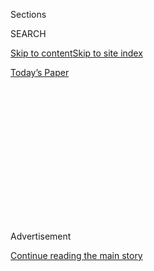 <div id="app">

<div>

<div>

<div>

<div class="NYTAppHideMasthead css-1q2w90k e1suatyy0">

<div class="section css-ui9rw0 e1suatyy2">

<div class="css-eph4ug er09x8g0">

<div class="css-6n7j50">

</div>

<span class="css-1dv1kvn">Sections</span>

<div class="css-10488qs">

<span class="css-1dv1kvn">SEARCH</span>

</div>

[Skip to content](#site-content)[Skip to site
index](#site-index)

</div>

<div class="css-10698na e1huz5gh0">

</div>

</div>

<div id="masthead-bar-one" class="section hasLinks css-15hmgas e1csuq9d3">

<div class="css-uqyvli e1csuq9d0">

</div>

<div class="css-1uqjmks e1csuq9d1">

</div>

<div class="css-9e9ivx">

[](https://myaccount.nytimes3xbfgragh.onion/auth/login?response_type=cookie&client_id=vi)

</div>

<div class="css-1bvtpon e1csuq9d2">

[Today’s
Paper](https://www.nytimes3xbfgragh.onion/section/todayspaper)

</div>

</div>

</div>

</div>

<div data-aria-hidden="false">

<div id="site-content" data-role="main">

<div>

<div class="css-1aor85t" style="opacity:0.000000001;z-index:-1;visibility:hidden">

<div class="css-1hqnpie">

<div class="css-epjblv">

<span class="css-17xtcya">[Opinion](/section/opinion)</span><span class="css-x15j1o">|</span><span class="css-fwqvlz">Carrie
Mae Weems: A Crack in the Cultural
Armor</span>

</div>

<div class="css-k008qs">

<div class="css-1iwv8en">

<span class="css-18z7m18"></span>

<div>

</div>

</div>

<span class="css-1n6z4y">https://nyti.ms/3dyjt5i</span>

<div class="css-1705lsu">

<div class="css-4xjgmj">

<div class="css-4skfbu" data-role="toolbar" data-aria-label="Social Media Share buttons, Save button, and Comments Panel with current comment count" data-testid="share-tools">

  - 
  - 
  - 
  - 
    
    <div class="css-6n7j50">
    
    </div>

  - 

</div>

</div>

</div>

</div>

</div>

</div>

<div id="NYT_TOP_BANNER_REGION" class="css-13pd83m">

</div>

<div id="top-wrapper" class="css-1sy8kpn">

<div id="top-slug" class="css-l9onyx">

Advertisement

</div>

[Continue reading the main
story](#after-top)

<div class="ad top-wrapper" style="text-align:center;height:100%;display:block;min-height:250px">

<div id="top" class="place-ad" data-position="top" data-size-key="top">

</div>

</div>

<div id="after-top">

</div>

</div>

<div>

<div class="css-v5btjw etb61u70">

<div class="css-v05ibm etb61u71">

[Opinion](/section/opinion)

</div>

</div>

<div id="sponsor-wrapper" class="css-1hyfx7x">

<div id="sponsor-slug" class="css-19vbshk">

Supported by

</div>

[Continue reading the main
story](#after-sponsor)

<div id="sponsor" class="ad sponsor-wrapper" style="text-align:center;height:100%;display:block">

</div>

<div id="after-sponsor">

</div>

</div>

<div class="css-186x18t">

THE big ideas: why does art matter?

</div>

<div class="css-1vkm6nb ehdk2mb0">

# Carrie Mae Weems: A Crack in the Cultural Armor

</div>

The artist recounts the genesis of her photo series on the sets and
spaces where African Americans changed network television.

<div class="css-18e8msd">

<div class="css-vp77d3 epjyd6m0">

<div class="css-1baulvz">

By <span class="css-1baulvz last-byline" itemprop="name">Carrie Mae
Weems</span>

<div class="css-8atqhb">

Ms. Weems is a photographer and artist.

</div>

</div>

</div>

  - June 1,
    2020

  - 
    
    <div class="css-4xjgmj">
    
    <div class="css-d8bdto" data-role="toolbar" data-aria-label="Social Media Share buttons, Save button, and Comments Panel with current comment count" data-testid="share-tools">
    
      - 
      - 
      - 
      - 
        
        <div class="css-6n7j50">
        
        </div>
    
      - 
    
    </div>
    
    </div>

</div>

</div>

<div class="section meteredContent css-1r7ky0e" name="articleBody" itemprop="articleBody">

<div class="css-1fanzo5 StoryBodyCompanionColumn">

<div class="css-53u6y8">

*This photo essay is part of* [*The Big
Ideas*](https://www.nytimes3xbfgragh.onion/spotlight/the-big-ideas)*, a
special section of The Times’s philosophy series,* [*The
Stone*](https://www.nytimes3xbfgragh.onion/column/the-stone?action=click&module=RelatedLinks&pgtype=Article)*,
in which more than a dozen artists, writers and thinkers answer the
question, “Why does art matter?” The entire series can be found*
[*here*](https://www.nytimes3xbfgragh.onion/spotlight/the-big-ideas)*.*

Art matters because artists matter.

For years I used to get up early and walk to the corner store to grab my
weekend fix: a Sunday edition of The New York Times. (My Sundays today
still include The Times, albeit the one on my iPad.) It’s the best
newspaper in the nation, and I loved it even during those long stretches
when I don’t remember seeing a single story on black or brown artists
for weeks on end. There was nothing in the Arts section, nothing in
dance, nothing in film, nothing in the Book Review and, astonishingly,
very little in music. The lack of representation was stunning.

Then again, that absence wasn’t limited to The New York Times. It was
woven into our social fabric and existed across all our cultural
landscapes. The entire country, along with its cultural institutions,
was behind.

Dumbfounded, disappointed, angry and hurt, one day I sat down and cried.
I worked in the shadows, and had been waiting for the coming of a new
day.

</div>

</div>

<div class="css-1fanzo5 StoryBodyCompanionColumn">

<div class="css-53u6y8">

But then, coupled with our changing demographics, came a sudden shift:
Network television was freed up, its narratives ceded to those who
historically couldn’t afford cable — the black and the brown. Shows like
“Empire,” “How to Get Away with Murder” and “Scandal” emerged, and the
game began to change. These shows upended old notions of what was
important and what could be seen, positing something that was dynamic
and that grappled with the notion of representation in a new way. I was
thrilled.

As with much of my work, “Scenes & Takes” grew out of that crack in the
cultural armor. I thought it would be important for me to stand in front
of, and in, the sets of these shows, to think about what was shifting
within the worlds of contemporary expression and popular
culture.

-----

## Scenes & Takes

</div>

</div>

<div class="css-79elbk" data-testid="photoviewer-wrapper">

<div class="css-z3e15g" data-testid="photoviewer-wrapper-hidden">

</div>

<div class="css-1a48zt4 ehw59r15" data-testid="photoviewer-children">

![<span class="css-cnj6d5 e1z0qqy90" itemprop="copyrightHolder"><span class="css-1ly73wi e1tej78p0">Credit...</span><span>Carrie
Mae Weems, Scenes & Takes. Courtesy of the artist and Jack Shainman
Gallery, New York,
NY</span></span>](https://static01.graylady3jvrrxbe.onion/images/2020/06/01/multimedia/01bigideas-weems/01bigideas-weems-articleLarge.jpg?quality=75&auto=webp&disable=upscale)

</div>

</div>

<div class="css-1fanzo5 StoryBodyCompanionColumn">

<div class="css-53u6y8">

SHE HAD ARRIVED IN HOLLYWOOD ON A WING AND A PRAYER, AND THE CLOCK WAS
TICKING. SHE’D SPENT YEARS SEARCHING THE BACK LOTS OF STUDIOS PRAYING
FOR A BREAK, FOR A WAY OUT OF THE ABYSS.

SUDDENLY, LAST SUMMER, SHE’D STUMBLED ONTO THE SETS OF “ZOE,” “EMPIRE,”
“SCANDAL” AND “HOW TO GET AWAY WITH MURDER” — AN ENTIRE BLOCK OF
STUDIOS GIVEN OVER TO
SHONDALAND.

</div>

</div>

<div class="css-79elbk" data-testid="photoviewer-wrapper">

<div class="css-z3e15g" data-testid="photoviewer-wrapper-hidden">

</div>

<div class="css-1a48zt4 ehw59r15" data-testid="photoviewer-children">

<div class="css-1xdhyk6 erfvjey0">

<span class="css-1ly73wi e1tej78p0">Image</span>

<div class="css-zjzyr8">

<div data-testid="lazyimage-container" style="height:295.15555555555557px">

</div>

</div>

</div>

<span class="css-cnj6d5 e1z0qqy90" itemprop="copyrightHolder"><span class="css-1ly73wi e1tej78p0">Credit...</span><span>Carrie
Mae Weems, Scenes & Takes. Courtesy of the artist and Jack Shainman
Gallery, New York, NY</span></span>

</div>

</div>

<div class="css-1fanzo5 StoryBodyCompanionColumn">

<div class="css-53u6y8">

IN SUSPENDED DISBELIEF, SHE FLOATS FROM ROOM TO ROOM AND SET TO SET,
MARKING THE SHIFTS THAT SEEMED TO RESET THE BAR WITH SHOWS EXPLORING THE
OUTER LIMITS OF BLACKNESS AND ITS ABILITY TO HOLD THE
IMAGINATION.

</div>

</div>

<div class="css-79elbk" data-testid="photoviewer-wrapper">

<div class="css-z3e15g" data-testid="photoviewer-wrapper-hidden">

</div>

<div class="css-1a48zt4 ehw59r15" data-testid="photoviewer-children">

<div class="css-1xdhyk6 erfvjey0">

<span class="css-1ly73wi e1tej78p0">Image</span>

<div class="css-zjzyr8">

<div data-testid="lazyimage-container" style="height:294.5111111111111px">

</div>

</div>

</div>

<span class="css-cnj6d5 e1z0qqy90" itemprop="copyrightHolder"><span class="css-1ly73wi e1tej78p0">Credit...</span><span>Carrie
Mae Weems, Scenes & Takes. Courtesy of the artist and Jack Shainman
Gallery, New York, NY</span></span>

</div>

</div>

<div class="css-1fanzo5 StoryBodyCompanionColumn">

<div class="css-53u6y8">

THE DIRECTOR’S CUT

SCENE 4 - TAKE 7

ROLLING …

THE PLOT: SHE’S MADE THE ENDLESS ROUND OF RELENTLESS AUDITIONS,
PRESENTING HERSELF BEFORE VARIOUS CASTING AGENTS, AND AWAITS A CALLBACK.

NERVOUSLY, ALLEN SAID, “ARE YOU CRAZY?”

LAUGHINGLY, THE COEN BROTHERS SAID, “FUNNY.”

DRYLY, CRONENBERG SAID, “NOT AT THIS TIME.”

DISTRACTEDLY, DEMME SAID, “WHAT …”

DISMISSIVELY, SODERBERGH SAID, “WHO?”

SOFTLY, VON TRIER SAID, “I PREFER SOFT BLONDES.”

THOUGHTFULLY, MANN SAID, “HMMM.”

FRANKLY, SCORSESE SAID, “FORGET ABOUT IT\!”

CUT.
PRINT.

</div>

</div>

<div class="css-79elbk" data-testid="photoviewer-wrapper">

<div class="css-z3e15g" data-testid="photoviewer-wrapper-hidden">

</div>

<div class="css-1a48zt4 ehw59r15" data-testid="photoviewer-children">

<div class="css-1xdhyk6 erfvjey0">

<span class="css-1ly73wi e1tej78p0">Image</span>

<div class="css-zjzyr8">

<div data-testid="lazyimage-container" style="height:261px">

</div>

</div>

</div>

<span class="css-cnj6d5 e1z0qqy90" itemprop="copyrightHolder"><span class="css-1ly73wi e1tej78p0">Credit...</span><span>Carrie
Mae Weems, Scenes & Takes. Courtesy of the artist and Jack Shainman
Gallery, New York,
NY</span></span>

</div>

</div>

<div class="css-79elbk" data-testid="photoviewer-wrapper">

<div class="css-z3e15g" data-testid="photoviewer-wrapper-hidden">

</div>

<div class="css-1a48zt4 ehw59r15" data-testid="photoviewer-children">

<div class="css-1xdhyk6 erfvjey0">

<span class="css-1ly73wi e1tej78p0">Image</span>

<div class="css-zjzyr8">

<div data-testid="lazyimage-container" style="height:283.55555555555554px">

</div>

</div>

</div>

<span class="css-cnj6d5 e1z0qqy90" itemprop="copyrightHolder"><span class="css-1ly73wi e1tej78p0">Credit...</span><span>Carrie
Mae Weems, Scenes & Takes. Courtesy of the artist and Jack Shainman
Gallery, New York, NY</span></span>

</div>

</div>

<div class="css-1fanzo5 StoryBodyCompanionColumn">

<div class="css-53u6y8">

THE BAD AND THE BEAUTIFUL

DIRECTOR: MINNELLI

SCENE 1 - TAKE 3

ROLLING …

THE PLOT: BRIGHT AND BEAUTIFUL, A YOUNG WOULD-BE STARLET IN HOLLYWOOD
SEEKING FAME AND FORTUNE. ALONG THE WAY, SHE ENCOUNTERS ERRONEOUS
ASSUMPTIONS, BAD LUCK AND DANGEROUS MEN.

SHE AND THE DIRECTOR HAD A “THING,” SHORT-LIVED, BUT SWEET. HE’D TAKEN
AN INTEREST AND INTRODUCED HER ABOUT TOWN. SQUEEZING HER THIGHS, KISSING
HER LIPS AND HAVING SEX WITH HER LIKE THERE WAS NO TOMORROW, HE SAID,
“YOU HAVE THAT CERTAIN … JE NE SAIS QUOI. THIS IS A TOUGH TOWN, A
TOUGH BUSINESS, SO I CAN’T MAKE ANY PROMISES, BUT REMEMBER, THERE ARE NO
SMALL PARTS. TAKE WHAT YOU CAN GET AND BE GLAD.”

LAUGHING COYLY, SHE SAID, “WHO ARE YOU KIDDING? I WASN’T BORN YESTERDAY,
SILLY.”

EMBITTERED, THE FORMER FLAME STALKS THE WOMANIZER.

CUT.
PRINT.

</div>

</div>

<div class="css-79elbk" data-testid="photoviewer-wrapper">

<div class="css-z3e15g" data-testid="photoviewer-wrapper-hidden">

</div>

<div class="css-1a48zt4 ehw59r15" data-testid="photoviewer-children">

<div class="css-1xdhyk6 erfvjey0">

<span class="css-1ly73wi e1tej78p0">Image</span>

<div class="css-zjzyr8">

<div data-testid="lazyimage-container" style="height:258.4222222222222px">

</div>

</div>

</div>

<span class="css-cnj6d5 e1z0qqy90" itemprop="copyrightHolder"><span class="css-1ly73wi e1tej78p0">Credit...</span><span>Carrie
Mae Weems, Scenes & Takes. Courtesy of the artist and Jack Shainman
Gallery, New York, NY</span></span>

</div>

</div>

<div class="css-1fanzo5 StoryBodyCompanionColumn">

<div class="css-53u6y8">

IN THIS CAREFULLY CONSTRUCTED FUSION OF THE REAL AND THE IMAGINED, SHE
MARVELS AT THE GLAMOROUS SETS FILLED WITH MIDCENTURY DECOR, ENGAGING
CONTEMPORARY ART, STUNNING FASHION AND AN ALL-BLACK CAST. AT OLIVIA’S,
SHE WAS SHOCKED TO FIND HER OWN IMAGE. CLEARLY SHE’D MISSED THE BOAT BY
A
MILE.

</div>

</div>

<div class="css-79elbk" data-testid="photoviewer-wrapper">

<div class="css-z3e15g" data-testid="photoviewer-wrapper-hidden">

</div>

<div class="css-1a48zt4 ehw59r15" data-testid="photoviewer-children">

<div class="css-1xdhyk6 erfvjey0">

<span class="css-1ly73wi e1tej78p0">Image</span>

<div class="css-zjzyr8">

<div data-testid="lazyimage-container" style="height:271.31111111111113px">

</div>

</div>

</div>

<span class="css-cnj6d5 e1z0qqy90" itemprop="copyrightHolder"><span class="css-1ly73wi e1tej78p0">Credit...</span><span>Carrie
Mae Weems, Scenes & Takes. Courtesy of the artist and Jack Shainman
Gallery, New York,
NY</span></span>

</div>

</div>

<div class="css-79elbk" data-testid="photoviewer-wrapper">

<div class="css-z3e15g" data-testid="photoviewer-wrapper-hidden">

</div>

<div class="css-1a48zt4 ehw59r15" data-testid="photoviewer-children">

<div class="css-1xdhyk6 erfvjey0">

<span class="css-1ly73wi e1tej78p0">Image</span>

<div class="css-zjzyr8">

<div data-testid="lazyimage-container" style="height:258.4222222222222px">

</div>

</div>

</div>

<span class="css-cnj6d5 e1z0qqy90" itemprop="copyrightHolder"><span class="css-1ly73wi e1tej78p0">Credit...</span><span>Carrie
Mae Weems, Scenes & Takes. Courtesy of the artist and Jack Shainman
Gallery, New York, NY</span></span>

</div>

</div>

<div class="css-1fanzo5 StoryBodyCompanionColumn">

<div class="css-53u6y8">

GREAT EXPECTATIONS

VARIOUS DIRECTORS

SCENE 5 - TAKE 9

ROLLING …

THE PLOT: A LARGE AUDIENCE GATHERS FOR A MOVIE, BUT FINDS ITSELF
UNSETTLED BY THE APPEARANCE OF AN UNKNOWN LEADING ACTRESS.

THERE IS COMFORT IN THE FAMILIAR; A MOTHER’S REASSURING SMILE, THE
SOOTHING VOICE OF A PILOT BEFORE TAKEOFF AND LANDING, THE CONFIDENT
VOICE OF A DOCTOR BEFORE DELIVERING A PAINFUL SHOT OR THE CODIFIED LOOK
OF A LEADING ACTRESS.

THE AUDIENCE TAKES IMMENSE COMFORT IN THE FAMILIAR. THE UNFAMILIAR HAS
LIMITED APPEAL; IT UNDERMINES EXPECTATIONS. THUS, THE DREAM IS BROKEN,
THE ILLUSION SHATTERED.

CUT.
PRINT.

</div>

</div>

<div class="css-79elbk" data-testid="photoviewer-wrapper">

<div class="css-z3e15g" data-testid="photoviewer-wrapper-hidden">

</div>

<div class="css-1a48zt4 ehw59r15" data-testid="photoviewer-children">

<div class="css-1xdhyk6 erfvjey0">

<span class="css-1ly73wi e1tej78p0">Image</span>

<div class="css-zjzyr8">

<div data-testid="lazyimage-container" style="height:295.15555555555557px">

</div>

</div>

</div>

<span class="css-cnj6d5 e1z0qqy90" itemprop="copyrightHolder"><span class="css-1ly73wi e1tej78p0">Credit...</span><span>Carrie
Mae Weems, Scenes & Takes. Courtesy of the artist and Jack Shainman
Gallery, New York, NY</span></span>

</div>

</div>

<div class="css-1fanzo5 StoryBodyCompanionColumn">

<div class="css-53u6y8">

ON THE VERGE

DIRECTOR: LEE DANIELS

SCENE 4 - TAKE 6

ROLLING …

THE PLOT: AS THE WORLD TURNS, LOVE, LUST AND THE WILL FOR POWER ARE THE
FORCES DRIVING A DYSFUNCTIONAL FAMILY.

RECENTLY RELEASED FROM PRISON AND WITH A KNACK FOR TURNING A PHRASE INTO
GOLD, COOKIE LEADS “FATHER KNOWS BEST” AND “MY THREE SONS” INTO THE BIG
TIME OF HIP-HOP CULTURE. NO ONE SAW IT, OR HER, COMING.

FOR YEARS, IN HER MIND, IT HAD BEEN “SEINFELD” THAT WAS THE CLOSEST
THING TO GREAT BLACK TV; SHE WATCHED THE RERUNS NIGHTLY AND CONSIDERED
ALL THE GREAT THEMES BURIED IN SMALL LIVES. NOW THERE IS A SHIFT TO
COOKIE’S CLIPS, AND THE NETWORKS ARE FINALLY ON NOTICE.

CUT.
PRINT.

</div>

</div>

<div class="css-79elbk" data-testid="photoviewer-wrapper">

<div class="css-z3e15g" data-testid="photoviewer-wrapper-hidden">

</div>

<div class="css-1a48zt4 ehw59r15" data-testid="photoviewer-children">

<div class="css-1xdhyk6 erfvjey0">

<span class="css-1ly73wi e1tej78p0">Image</span>

<div class="css-zjzyr8">

<div data-testid="lazyimage-container" style="height:295.15555555555557px">

</div>

</div>

</div>

<span class="css-cnj6d5 e1z0qqy90" itemprop="copyrightHolder"><span class="css-1ly73wi e1tej78p0">Credit...</span><span>Carrie
Mae Weems, Scenes & Takes. Courtesy of the artist and Jack Shainman
Gallery, New York, NY</span></span>

</div>

</div>

<div class="css-1fanzo5 StoryBodyCompanionColumn">

<div class="css-53u6y8">

VERTIGO

DIRECTOR: HITCHCOCK

SCENE 12 - TAKE 9

ROLLING …

THE PLOT: REMEMBERING EVERYTHING SHE HOPED TO FORGET, A FADING BEAUTY
REALIZES THAT TIME HAS PASSED HER BY.

SHE IS NOW A WOMAN OF A CERTAIN AGE, WITH FINE LINES GATHERING AND
CROW’S FEET MARCHING. HER BEST YEARS ARE BEHIND HER. LADY LUCK HAS
GONE TO TALLER, SMALLER, MOSTLY BLONDES. A REAL SHOT AT FAME HAS ELUDED
HER AND SHE IS SPINNING FROM THE FALL.

WHILE STANDING IN THE COOL OF THE EVENING, CONTEMPLATING A WAY OUT OF
THE ABYSS, SHE’S ATTACKED BY BIRDS.

CUT.
PRINT.

</div>

</div>

<div class="css-79elbk" data-testid="photoviewer-wrapper">

<div class="css-z3e15g" data-testid="photoviewer-wrapper-hidden">

</div>

<div class="css-1a48zt4 ehw59r15" data-testid="photoviewer-children">

<div class="css-1xdhyk6 erfvjey0">

<span class="css-1ly73wi e1tej78p0">Image</span>

<div class="css-zjzyr8">

<div data-testid="lazyimage-container" style="height:293.22222222222223px">

</div>

</div>

</div>

<span class="css-cnj6d5 e1z0qqy90" itemprop="copyrightHolder"><span class="css-1ly73wi e1tej78p0">Credit...</span><span>Carrie
Mae Weems, Scenes & Takes. Courtesy of the artist and Jack Shainman
Gallery, New York,
NY</span></span>

</div>

</div>

<div class="css-79elbk" data-testid="photoviewer-wrapper">

<div class="css-z3e15g" data-testid="photoviewer-wrapper-hidden">

</div>

<div class="css-1a48zt4 ehw59r15" data-testid="photoviewer-children">

<div class="css-1xdhyk6 erfvjey0">

<span class="css-1ly73wi e1tej78p0">Image</span>

<div class="css-zjzyr8">

<div data-testid="lazyimage-container" style="height:294.5111111111111px">

</div>

</div>

</div>

<span class="css-cnj6d5 e1z0qqy90" itemprop="copyrightHolder"><span class="css-1ly73wi e1tej78p0">Credit...</span><span>Carrie
Mae Weems, Scenes & Takes. Courtesy of the artist and Jack Shainman
Gallery, New York, NY</span></span>

</div>

</div>

<div class="css-1fanzo5 StoryBodyCompanionColumn">

<div class="css-53u6y8">

TO LOOK BACK IN ANGER

DIRECTOR: SHONDA RHIMES

SCENE 3 - TAKE 5

ROLLING …

THE PLOT: TIRED AND EXHAUSTED, A JEALOUS WOMAN ADOPTS A MURDEROUS WAY TO
SEEK REVENGE.

TO LOOK BACK IN ANGER WON’T GET HER FAR, BUT ENVY HAS A MIND ALL ITS
OWN. SHE WAS NO HOLLY GOLIGHTLY, NO CROSSOVER GIRL, NO KERRY, NO LUPITA,
NO THANDIE. YOUNGER WOMEN WHO HAD EMERGED OUT OF THE SHADOWS ARE TAKING
HER RIGHTFUL PLACE. AFTER ALL SHE’S BEEN THROUGH, SHE IS A TAD UPSET, TO
SAY THE LEAST.

CUT.
PRINT.

</div>

</div>

<div class="css-79elbk" data-testid="photoviewer-wrapper">

<div class="css-z3e15g" data-testid="photoviewer-wrapper-hidden">

</div>

<div class="css-1a48zt4 ehw59r15" data-testid="photoviewer-children">

<div class="css-1xdhyk6 erfvjey0">

<span class="css-1ly73wi e1tej78p0">Image</span>

<div class="css-zjzyr8">

<div data-testid="lazyimage-container" style="height:259.7111111111111px">

</div>

</div>

</div>

<span class="css-cnj6d5 e1z0qqy90" itemprop="copyrightHolder"><span class="css-1ly73wi e1tej78p0">Credit...</span><span>Carrie
Mae Weems, Scenes & Takes. Courtesy of the artist and Jack Shainman
Gallery, New York, NY</span></span>

</div>

</div>

<div class="css-1fanzo5 StoryBodyCompanionColumn">

<div class="css-53u6y8">

-----

Carrie Mae Weems is a photographer and artist. In 2013 she was awarded a
MacArthur Foundation grant, as well as the Congressional Black Caucus
Foundation’s Lifetime Achievement Award.

***Now in print****: “*[*Modern Ethics in 77
Arguments*](http://bitly.com/1MW2kN3)*,” and “*[*The Stone Reader:
Modern Philosophy in 133 Arguments*](http://bitly.com/1MW2kN3)*,” with
essays from the series, edited by Peter Catapano and Simon Critchley,
published by Liveright Books.*

*The Times is committed to publishing* [*a diversity of
letters*](https://www.nytimes3xbfgragh.onion/2019/01/31/opinion/letters/letters-to-editor-new-york-times-women.html)
*to the editor. We’d like to hear what you think about this or any of
our articles. Here are some*
[*tips*](https://help.nytimes3xbfgragh.onion/hc/en-us/articles/115014925288-How-to-submit-a-letter-to-the-editor)*.
And here’s our email:*
[*letters@NYTimes.com*](mailto:letters@NYTimes.com)*.*

*Follow The New York Times Opinion section on*
[*Facebook*](https://www.facebookcorewwwi.onion/nytopinion)*,* [*Twitter
(@NYTopinion)*](http://twitter.com/NYTOpinion) *and*
[*Instagram*](https://www.instagram.com/nytopinion/)*.*

</div>

</div>

</div>

<div>

</div>

<div>

</div>

<div>

</div>

<div>

<div id="bottom-wrapper" class="css-1ede5it">

<div id="bottom-slug" class="css-l9onyx">

Advertisement

</div>

[Continue reading the main
story](#after-bottom)

<div id="bottom" class="ad bottom-wrapper" style="text-align:center;height:100%;display:block;min-height:90px">

</div>

<div id="after-bottom">

</div>

</div>

</div>

</div>

</div>

## Site Index

<div>

</div>

## Site Information Navigation

  - [© <span>2020</span> <span>The New York Times
    Company</span>](https://help.nytimes3xbfgragh.onion/hc/en-us/articles/115014792127-Copyright-notice)

<!-- end list -->

  - [NYTCo](https://www.nytco.com/)
  - [Contact
    Us](https://help.nytimes3xbfgragh.onion/hc/en-us/articles/115015385887-Contact-Us)
  - [Work with us](https://www.nytco.com/careers/)
  - [Advertise](https://nytmediakit.com/)
  - [T Brand Studio](http://www.tbrandstudio.com/)
  - [Your Ad
    Choices](https://www.nytimes3xbfgragh.onion/privacy/cookie-policy#how-do-i-manage-trackers)
  - [Privacy](https://www.nytimes3xbfgragh.onion/privacy)
  - [Terms of
    Service](https://help.nytimes3xbfgragh.onion/hc/en-us/articles/115014893428-Terms-of-service)
  - [Terms of
    Sale](https://help.nytimes3xbfgragh.onion/hc/en-us/articles/115014893968-Terms-of-sale)
  - [Site
    Map](https://spiderbites.nytimes3xbfgragh.onion)
  - [Help](https://help.nytimes3xbfgragh.onion/hc/en-us)
  - [Subscriptions](https://www.nytimes3xbfgragh.onion/subscription?campaignId=37WXW)

</div>

</div>

</div>

</div>
